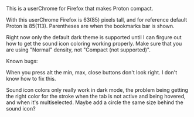 This is a userChrome for Firefox that makes Proton compact.

With this userChrome Firefox is 63(85) pixels tall, and for reference default Proton is 85(113). Parentheses are when the bookmarks bar is shown.

Right now only the default dark theme is supported until I can firgure out how to get the sound icon coloring working properly. 
Make sure that you are using "Normal" density, not "Compact (not supported)".

Known bugs: 

When you press alt the min, max, close buttons don't look right. I don't know how to fix this. 

Sound icon colors only really work in dark mode, the problem being getting the right color for the stroke when the tab is not active and being hovered, and when it's   multiselected. Maybe add a circle the same size behind the sound icon?
